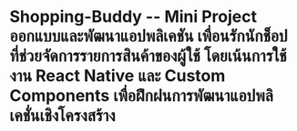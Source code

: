 # Shopping-Buddy  -- Mini Project ออกแบบและพัฒนาแอปพลิเคชัน เพื่อนรักนักช็อปที่ช่วยจัดการรายการสินค้าของผู้ใช้ โดยเน้นการใช้งาน React Native และ Custom Components เพื่อฝึกฝนการพัฒนาแอปพลิเคชั่นเชิงโครงสร้าง
 
